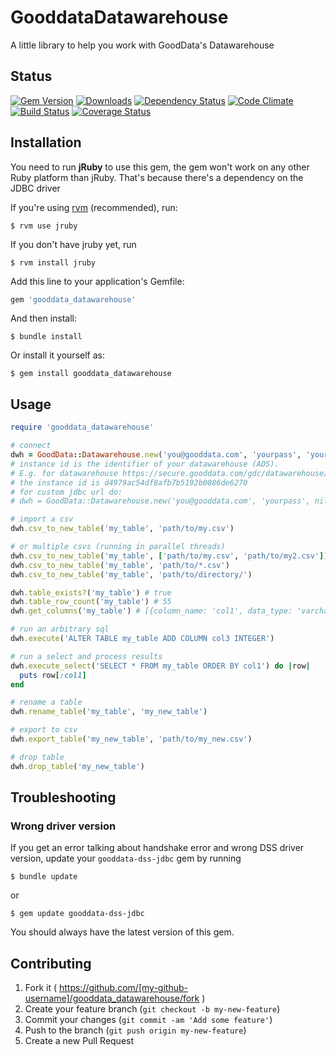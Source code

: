 # GooddataDatawarehouse

A little library to help you work with GoodData's Datawarehouse

## Status

[![Gem Version](https://badge.fury.io/rb/gooddata_datawarehouse.png)](http://badge.fury.io/rb/gooddata_datawarehouse)
[![Downloads](http://img.shields.io/gem/dt/gooddata_datawarehouse.svg)](http://rubygems.org/gems/gooddata_datawarehouse)
[![Dependency Status](https://gemnasium.com/cvengros/gooddata_datawarehouse.png)](https://gemnasium.com/cvengros/gooddata_datawarehouse)
[![Code Climate](https://codeclimate.com/github/cvengros/gooddata_datawarehouse.png)](https://codeclimate.com/github/cvengros/gooddata_datawarehouse)
[![Build Status](https://travis-ci.org/cvengros/gooddata_datawarehouse.png)](https://travis-ci.org/cvengros/gooddata_datawarehouse)
[![Coverage Status](https://coveralls.io/repos/cvengros/gooddata_datawarehouse/badge.png)](https://coveralls.io/r/cvengros/gooddata_datawarehouse)

## Installation

You need to run **jRuby** to use this gem, the gem won't work on any other Ruby platform than jRuby. That's because there's a dependency on the JDBC driver

If you're using [rvm](https://rvm.io/rvm/install) (recommended), run:
    
    $ rvm use jruby

If you don't have jruby yet, run

    $ rvm install jruby

Add this line to your application's Gemfile:

```ruby
gem 'gooddata_datawarehouse'
```

And then install:

    $ bundle install

Or install it yourself as:

    $ gem install gooddata_datawarehouse

## Usage

```ruby
require 'gooddata_datawarehouse'

# connect
dwh = GoodData::Datawarehouse.new('you@gooddata.com', 'yourpass', 'your ADS instance id')
# instance id is the identifier of your datawarehouse (ADS). 
# E.g. for datawarehouse https://secure.gooddata.com/gdc/datawarehouse/instances/d4979ac54df8afb7b5192b0086de6270
# the instance id is d4979ac54df8afb7b5192b0086de6270
# for custom jdbc url do:
# dwh = GoodData::Datawarehouse.new('you@gooddata.com', 'yourpass', nil, 'jdbc:dss://whatever.com/something')

# import a csv
dwh.csv_to_new_table('my_table', 'path/to/my.csv')

# or multiple csvs (running in parallel threads)
dwh.csv_to_new_table('my_table', ['path/to/my.csv', 'path/to/my2.csv'])
dwh.csv_to_new_table('my_table', 'path/to/*.csv')
dwh.csv_to_new_table('my_table', 'path/to/directory/')

dwh.table_exists?('my_table') # true
dwh.table_row_count('my_table') # 55
dwh.get_columns('my_table') # [{column_name: 'col1', data_type: 'varchar(88)'}, {column_name: 'col2', data_type: 'int'}]

# run an arbitrary sql
dwh.execute('ALTER TABLE my_table ADD COLUMN col3 INTEGER')

# run a select and process results 
dwh.execute_select('SELECT * FROM my_table ORDER BY col1') do |row| 
  puts row[:col1] 
end

# rename a table
dwh.rename_table('my_table', 'my_new_table')

# export to csv
dwh.export_table('my_new_table', 'path/to/my_new.csv')

# drop table
dwh.drop_table('my_new_table')
```

## Troubleshooting
### Wrong driver version
If you get an error talking about handshake error and wrong DSS driver version, update your `gooddata-dss-jdbc` gem by running

    $ bundle update

or 

    $ gem update gooddata-dss-jdbc

You should always have the latest version of this gem.

## Contributing

1. Fork it ( https://github.com/[my-github-username]/gooddata_datawarehouse/fork )
2. Create your feature branch (`git checkout -b my-new-feature`)
3. Commit your changes (`git commit -am 'Add some feature'`)
4. Push to the branch (`git push origin my-new-feature`)
5. Create a new Pull Request
